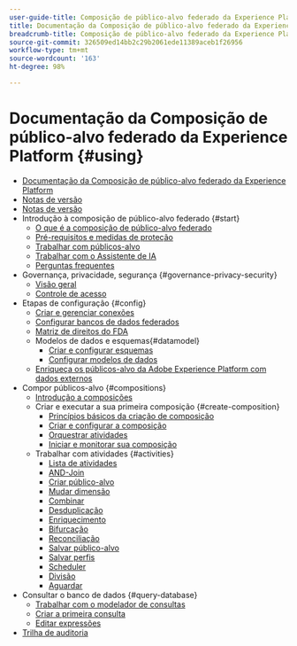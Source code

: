 ```yaml
---
user-guide-title: Composição de público-alvo federado da Experience Platform
title: Documentação da Composição de público-alvo federado da Experience Platform
breadcrumb-title: Composição de público-alvo federado da Experience Platform
source-git-commit: 326509ed14bb2c29b2061ede11389aceb1f26956
workflow-type: tm+mt
source-wordcount: '163'
ht-degree: 98%

---
```



# Documentação da Composição de público-alvo federado da Experience Platform {#using}

+ [Documentação da Composição de público-alvo federado da Experience Platform](home.md)
+ [Notas de versão](start/release-notes.md)
+ [Notas de versão](start/e-release-notes.md)
+ Introdução à composição de público-alvo federado {#start}
   + [O que é a composição de público-alvo federado](start/get-started.md)
   + [Pré-requisitos e medidas de proteção](start/access-prerequisites.md)
   + [Trabalhar com públicos-alvo](start/audiences.md)
   + [Trabalhar com o Assistente de IA](start/ai-assistant.md)
   + [Perguntas frequentes](start/faq.md)
+ Governança, privacidade, segurança {#governance-privacy-security}
   + [Visão geral](./governance-privacy-security/home.md)
   + [Controle de acesso](governance-privacy-security/access-control.md)
+ Etapas de configuração {#config}
   + [Criar e gerenciar conexões](connections/connections.md)
   + [Configurar bancos de dados federados](connections/federated-db.md)
   + [Matriz de direitos do FDA](connections/fda-rights.md)
   + Modelos de dados e esquemas{#datamodel}
      + [Criar e configurar esquemas](customer/schemas.md)
      + [Configurar modelos de dados](data-management/gs-models.md)
   + [Enriqueça os públicos-alvo da Adobe Experience Platform com dados externos](connections/destinations.md)
+ Compor públicos-alvo {#compositions}
   + [Introdução a composições](compositions/gs-compositions.md)
   + Criar e executar a sua primeira composição {#create-composition}
      + [Princípios básicos da criação de composição](compositions/gs-composition-creation.md)
      + [Criar e configurar a composição](compositions/create-composition.md)
      + [Orquestrar atividades](compositions/orchestrate-activities.md)
      + [Iniciar e monitorar sua composição](compositions/start-monitor-composition.md)
   + Trabalhar com atividades {#activities}
      + [Lista de atividades](compositions/activities/about-activities.md)
      + [AND-Join](compositions/activities/and-join.md)
      + [Criar público-alvo](compositions/activities/build-audience.md)
      + [Mudar dimensão](compositions/activities/change-dimension.md)
      + [Combinar](compositions/activities/combine.md)
      + [Desduplicação](compositions/activities/deduplication.md)
      + [Enriquecimento](compositions/activities/enrichment.md)
      + [Bifurcação](compositions/activities/fork.md)
      + [Reconciliação](compositions/activities/reconciliation.md)
      + [Salvar público-alvo](compositions/activities/save-audience.md)
      + [Salvar perfis](compositions/activities/save-profiles.md)
      + [Scheduler](compositions/activities/scheduler.md)
      + [Divisão](compositions/activities/split.md)
      + [Aguardar](compositions/activities/wait.md)
+ Consultar o banco de dados {#query-database}
   + [Trabalhar com o modelador de consultas](query/query-modeler-overview.md)
   + [Criar a primeira consulta](query/build-query.md)
   + [Editar expressões](query/expression-editor.md)
+ [Trilha de auditoria](admin/audit-trail.md)

